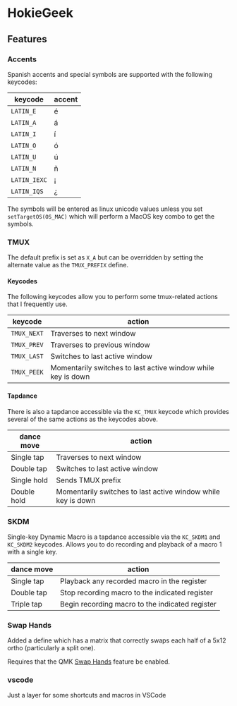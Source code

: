 # HokieGeek

## Features

### Accents
Spanish accents and special symbols are supported with the following keycodes:

| keycode | accent |
|---|---|
| `LATIN_E`    | é |
| `LATIN_A`    | á |
| `LATIN_I`    | í |
| `LATIN_O`    | ó |
| `LATIN_U`    | ú |
| `LATIN_N`    | ň |
| `LATIN_IEXC` | ¡ |
| `LATIN_IQS`  | ¿ |

The symbols will be entered as linux unicode values unless you set `setTargetOS(OS_MAC)` which will perform a MacOS key combo to get the symbols.

### TMUX
The default prefix is set as `X_A` but can be overridden by setting the alternate value as the `TMUX_PREFIX` define.

#### Keycodes
The following keycodes allow you to perform some tmux-related actions that I frequently use.

| keycode | action |
|---|---|
| `TMUX_NEXT` | Traverses to next window |
| `TMUX_PREV` | Traverses to previous window |
| `TMUX_LAST` | Switches to last active window |
| `TMUX_PEEK` | Momentarily switches to last active window while key is down |

#### Tapdance
There is also a tapdance accessible via the `KC_TMUX` keycode which provides several of the same actions as the keycodes above.

| dance move | action |
|---|---|
| Single tap | Traverses to next window |
| Double tap | Switches to last active window |
| Single hold | Sends TMUX prefix |
| Double hold | Momentarily switches to last active window while key is down |

### SKDM
Single-key Dynamic Macro is a tapdance accessible via the `KC_SKDM1` and `KC_SKDM2` keycodes. Allows you to do recording and playback of a macro 1 with a single key.

| dance move | action |
|---|---|
| Single tap | Playback any recorded macro in the register |
| Double tap | Stop recording macro to the indicated register |
| Triple tap | Begin recording macro to the indicated register |

### Swap Hands
Added a define which has a matrix that correctly swaps each half of a 5x12 ortho (particularly a split one).

Requires that the QMK [Swap Hands](https://docs.qmk.fm/#/feature_swap_hands) feature be enabled.

### vscode
Just a layer for some shortcuts and macros in VSCode
